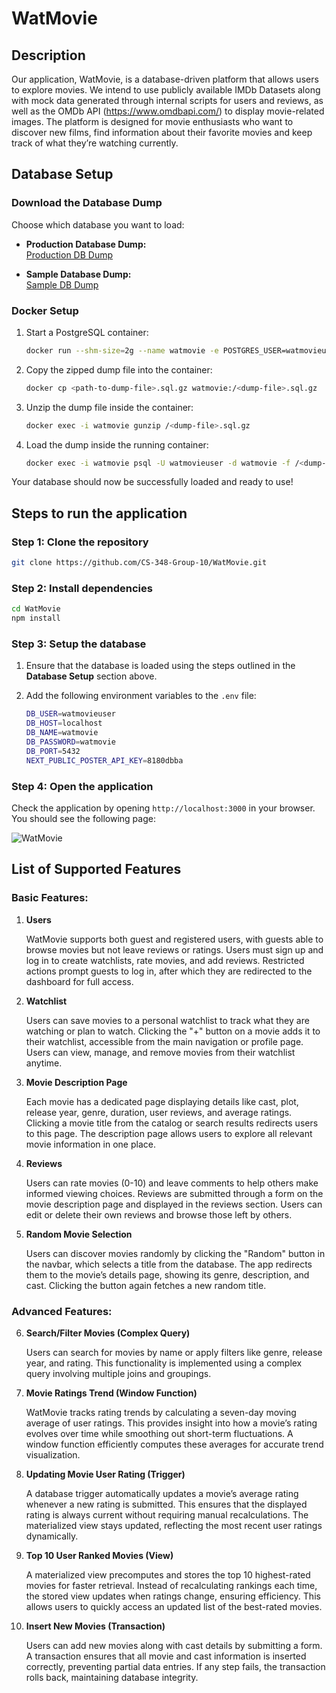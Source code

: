 # WatMovie

## Description

Our application, WatMovie, is a database-driven platform that allows users to explore movies. We intend to use publicly available IMDb Datasets along with mock data generated through internal scripts for users and reviews, as well as the OMDb API (https://www.omdbapi.com/) to display movie-related images. The platform is designed for movie enthusiasts who want to discover new films, find information about their favorite movies and keep track of what they’re watching currently.

## Database Setup

### Download the Database Dump

Choose which database you want to load:

- **Production Database Dump:**  
  [Production DB Dump](https://github.com/CS-348-Group-10/WatMovie/releases/download/1.0.0/production.sql.gz)

- **Sample Database Dump:**  
  [Sample DB Dump](https://github.com/CS-348-Group-10/WatMovie/releases/download/1.0.0/sample.sql.gz)


### Docker Setup

1. Start a PostgreSQL container:
   ```sh
   docker run --shm-size=2g --name watmovie -e POSTGRES_USER=watmovieuser -e POSTGRES_PASSWORD=watmovie -e POSTGRES_DB=watmovie -p 5432:5432 -d postgres -c shared_buffers=2GB -c work_mem=32MB
   ```
2. Copy the zipped dump file into the container:
   ```sh
   docker cp <path-to-dump-file>.sql.gz watmovie:/<dump-file>.sql.gz
   ```
3. Unzip the dump file inside the container:
   ```sh
   docker exec -i watmovie gunzip /<dump-file>.sql.gz
   ```
4. Load the dump inside the running container:
   ```sh
   docker exec -i watmovie psql -U watmovieuser -d watmovie -f /<dump-file>.sql
   ```

Your database should now be successfully loaded and ready to use!

## Steps to run the application

### Step 1: Clone the repository

```bash
git clone https://github.com/CS-348-Group-10/WatMovie.git
```

### Step 2: Install dependencies

```bash
cd WatMovie
npm install
```

### Step 3: Setup the database

1. Ensure that the database is loaded using the steps outlined in the **Database Setup** section above.

2. Add the following environment variables to the `.env` file:

    ```bash
    DB_USER=watmovieuser
    DB_HOST=localhost
    DB_NAME=watmovie
    DB_PASSWORD=watmovie
    DB_PORT=5432
    NEXT_PUBLIC_POSTER_API_KEY=8180dbba
    ```

### Step 4: Open the application

Check the application by opening `http://localhost:3000` in your browser. You should see the following page:

![WatMovie](public/m3_homepage.png)

## List of Supported Features

### Basic Features:

1. **Users** 

    WatMovie supports both guest and registered users, with guests able to browse movies but not leave reviews or ratings. Users must sign up and log in to create watchlists, rate movies, and add reviews. Restricted actions prompt guests to log in, after which they are redirected to the dashboard for full access.

2. **Watchlist**
    
    Users can save movies to a personal watchlist to track what they are watching or plan to watch. Clicking the "+" button on a movie adds it to their watchlist, accessible from the main navigation or profile page. Users can view, manage, and remove movies from their watchlist anytime.

3. **Movie Description Page**
    
    Each movie has a dedicated page displaying details like cast, plot, release year, genre, duration, user reviews, and average ratings. Clicking a movie title from the catalog or search results redirects users to this page. The description page allows users to explore all relevant movie information in one place.

4. **Reviews**
    
    Users can rate movies (0-10) and leave comments to help others make informed viewing choices. Reviews are submitted through a form on the movie description page and displayed in the reviews section. Users can edit or delete their own reviews and browse those left by others.

5. **Random Movie Selection**
    
    Users can discover movies randomly by clicking the "Random" button in the navbar, which selects a title from the database. The app redirects them to the movie’s details page, showing its genre, description, and cast. Clicking the button again fetches a new random title.

### Advanced Features:

6. **Search/Filter Movies (Complex Query)**
    
    Users can search for movies by name or apply filters like genre, release year, and rating. This functionality is implemented using a complex query involving multiple joins and groupings.

7. **Movie Ratings Trend (Window Function)**
    
    WatMovie tracks rating trends by calculating a seven-day moving average of user ratings. This provides insight into how a movie’s rating evolves over time while smoothing out short-term fluctuations. A window function efficiently computes these averages for accurate trend visualization.

8. **Updating Movie User Rating (Trigger)**
    
    A database trigger automatically updates a movie’s average rating whenever a new rating is submitted. This ensures that the displayed rating is always current without requiring manual recalculations. The materialized view stays updated, reflecting the most recent user ratings dynamically.

9. **Top 10 User Ranked Movies (View)**
    
    A materialized view precomputes and stores the top 10 highest-rated movies for faster retrieval. Instead of recalculating rankings each time, the stored view updates when ratings change, ensuring efficiency. This allows users to quickly access an updated list of the best-rated movies.

10. **Insert New Movies (Transaction)**
    
    Users can add new movies along with cast details by submitting a form. A transaction ensures that all movie and cast information is inserted correctly, preventing partial data entries. If any step fails, the transaction rolls back, maintaining database integrity.